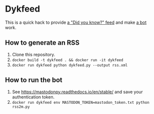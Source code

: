 # Dykfeed

This is a quick hack to provide [a "Did you know?" feed](http://feeds.feedburner.com/enwp/DidYouKnow) and make [a bot](https://botsin.space/@DidYouKnowWp) work.

## How to generate an RSS

1. Clone this repository.
2. `docker build -t dykfeed . && docker run -it dykfeed`
3. `docker run dykfeed python dykfeed.py --output rss.xml`

## How to run the bot

1. See <https://mastodonpy.readthedocs.io/en/stable/> and save your authentication token.
2. `docker run dykfeed env MASTODON_TOKEN=mastodon_token.txt python rss2m.py`
